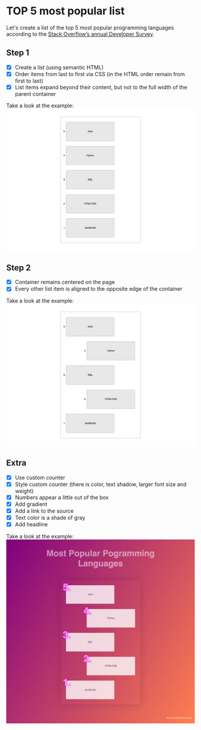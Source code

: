 # TOP 5 most popular list

Let's create a list of the top 5 most popular programming languages according to the [Stack Overflow’s annual Developer Survey](https://insights.stackoverflow.com/survey/2019#most-popular-technologies).

## Step 1

- [x] Create a list (using semantic HTML)
- [x] Order items from last to first via CSS (in the HTML order remain from first to last)
- [x] List items expand beyond their content, but not to the full width of the parent container

Take a look at the example:
![example](list-example-step-1.png)

## Step 2

- [x] Container remains centered on the page
- [x] Every other list item is aligned to the opposite edge of the container

Take a look at the example:
![example](list-example-step-2.png)

## Extra

- [x] Use custom counter
- [x] Style custom counter (there is color, text shadow, larger font size and weight)
- [x] Numbers appear a little out of the box
- [x] Add gradient
- [x] Add a link to the source
- [x] Text color is a shade of gray
- [x] Add headline

Take a look at the example:
![example](list-example-final.png)
